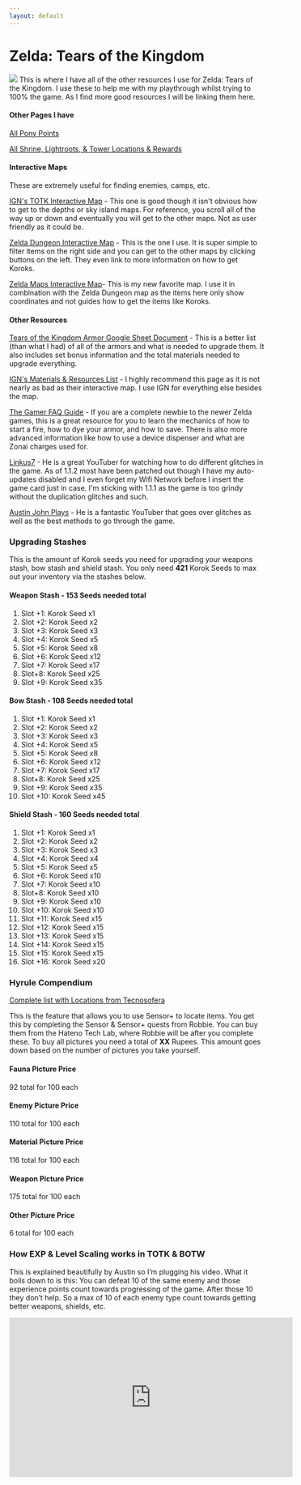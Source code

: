 ```yaml
---
layout: default
---
```

# Zelda: Tears of the Kingdom
<img src="https://www.zeldadungeon.net/wp-content/uploads/2023/05/Tears-of-the-Kingdom-Official-Art.jpg">
This is where I have all of the other resources I use for Zelda: Tears of the Kingdom. I use these to help me with my playthrough whilst trying to 100% the game. As I find more good resources I will be linking them here.

#### Other Pages I have
[All Pony Points](../../botw-totk/totk/allponypoints.html)

[All Shrine, Lightroots, & Tower Locations & Rewards](../../botw-totk/totk/allshrinelighttower.html)
<h4>Interactive Maps</h4>
These are extremely useful for finding enemies, camps, etc.

<a href="https://www.ign.com/maps/the-legend-of-zelda-tears-of-the-kingdom/hyrule" target="_blank">IGN's TOTK Interactive Map</a> - This one is good though it isn't obvious how to get to the depths or sky island maps. For reference, you scroll all of the way up or down and eventually you will get to the other maps. Not as user friendly as it could be.

<a href="https://www.zeldadungeon.net/tears-of-the-kingdom-interactive-map" target="_blank">Zelda Dungeon Interactive Map</a> - This is the one I use. It is super simple to filter items on the right side and you can get to the other maps by clicking buttons on the left. They even link to more information on how to get Koroks.

<a href="https://zeldamaps.com/?game=TotK&map=2102&subMap=2102" target="_blank">Zelda Maps Interactive Map</a>- This is my new favorite map. I use it in combination with the Zelda Dungeon map as the items here only show coordinates and not guides how to get the items like Koroks.

<h4>Other Resources</h4>
<a href="https://docs.google.com/spreadsheets/d/1an06KpSDgW0MLfFs346EOXXBhElYuzTvPhdxXp6T8Hs/edit#gid=750468372" target="_blank">Tears of the Kingdom Armor Google Sheet Document</a> - This is a better list (than what I had) of all of the armors and what is needed to upgrade them. It also includes set bonus information and the total materials needed to upgrade everything.

<a href="https://www.ign.com/wikis/the-legend-of-zelda-tears-of-the-kingdom/Materials_and_Resources_List">IGN's Materials &amp; Resources List</a> - I highly recommend this page as it is not nearly as bad as their interactive map. I use IGN for everything else besides the map.

<a href="https://www.thegamer.com/legend-of-zelda-tears-of-the-kingdom-totk-faq-information-guide/">The Gamer FAQ Guide</a> - If you are a complete newbie to the newer Zelda games, this is a great resource for you to learn the mechanics of how to start a fire, how to dye your armor, and how to save. There is also more advanced information like how to use a device dispenser and what are Zonai charges used for.

<a href="https://www.youtube.com/@Linkus7">Linkus7</a> - He is a great YouTuber for watching how to do different glitches in the game. As of 1.1.2 most have been patched out though I have my auto-updates disabled and I even forget my Wifi Network before I insert the game card just in case. I'm sticking with 1.1.1 as the game is too grindy without the duplication glitches and such.

<a href="https://www.youtube.com/@AustinJohnPlays">Austin John Plays</a> - He is a fantastic YouTuber that goes over glitches as well as the best methods to go through the game.

### Upgrading Stashes
This is the amount of Korok seeds you need for upgrading your weapons stash, bow stash and shield stash. You only need **421** Korok Seeds to max out your inventory via the stashes below.

#### Weapon Stash - 153 Seeds needed total
1. Slot +1: Korok Seed x1
2. Slot +2: Korok Seed x2
3. Slot +3: Korok Seed x3
4. Slot +4: Korok Seed x5
5. Slot +5: Korok Seed x8
6. Slot +6: Korok Seed x12
7. Slot +7: Korok Seed x17
8. Slot+8: Korok Seed x25
9. Slot +9: Korok Seed x35

#### Bow Stash - 108 Seeds needed total
1. Slot +1: Korok Seed x1
2. Slot +2: Korok Seed x2
3. Slot +3: Korok Seed x3
4. Slot +4: Korok Seed x5
5. Slot +5: Korok Seed x8
6. Slot +6: Korok Seed x12
7. Slot +7: Korok Seed x17
8. Slot+8: Korok Seed x25
9. Slot +9: Korok Seed x35
10. Slot +10: Korok Seed x45

#### Shield Stash - 160 Seeds needed total
1. Slot +1: Korok Seed x1
2. Slot +2: Korok Seed x2
3. Slot +3: Korok Seed x3
4. Slot +4: Korok Seed x4
5. Slot +5: Korok Seed x5
6. Slot +6: Korok Seed x10
7. Slot +7: Korok Seed x10
8. Slot+8: Korok Seed x10
9. Slot +9: Korok Seed x10
10. Slot +10: Korok Seed x10
11. Slot +11: Korok Seed x15
12. Slot +12: Korok Seed x15
13. Slot +13: Korok Seed x15
14. Slot +14: Korok Seed x15
15. Slot +15: Korok Seed x15
16. Slot +16: Korok Seed x20

### Hyrule Compendium
<a href="https://www.latecnosfera.com/2023/05/zelda-totk-complete-hyrule-compendium.html" target="_blank">Complete list with Locations from Tecnosofera</a>

This is the feature that allows you to use Sensor+ to locate items. You get this by completing the Sensor & Sensor+ quests from Robbie. You can buy them from the Hateno Tech Lab, where Robbie will be after you complete these.
To buy all pictures you need a total of **XX** Rupees. This amount goes down based on the number of pictures you take yourself.
#### Fauna Picture Price
92 total for 100 each
#### Enemy Picture Price
110 total for 100 each
#### Material Picture Price
116 total for 100 each
#### Weapon Picture Price
175 total for 100 each
#### Other Picture Price
6 total for 100 each

### How EXP & Level Scaling works in TOTK & BOTW
This is explained beautifully by Austin so I’m plugging his video. What it boils down to is this:
You can defeat 10 of the same enemy and those experience points count towards progressing of the game. After those 10 they don’t help. So a max of 10 of each enemy type count towards getting better weapons, shields, etc.
<iframe width="560" height="315" src="https://www.youtube.com/embed/jQrsv__ObC4" title="YouTube video player" frameborder="0" allow="accelerometer; autoplay; clipboard-write; encrypted-media; gyroscope; picture-in-picture; web-share" allowfullscreen></iframe>
